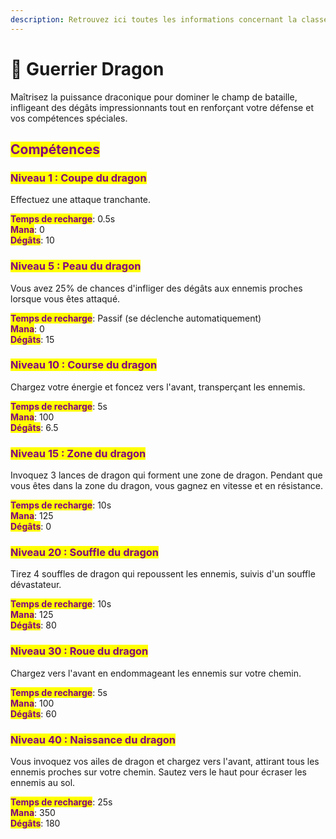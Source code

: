 ```yaml
---
description: Retrouvez ici toutes les informations concernant la classe Guerrier Dragon
---
```


# 🐲 Guerrier Dragon

Maîtrisez la puissance draconique pour dominer le champ de bataille, infligeant des dégâts impressionnants tout en renforçant votre défense et vos compétences spéciales.

## <mark style="color:purple;">Compétences</mark>

### <mark style="color:purple;">N</mark><mark style="color:purple;">**iveau 1 : Coupe du dragon**</mark>

Effectuez une attaque tranchante.

<mark style="color:purple;">**Temps de recharge**</mark>: 0.5s\
<mark style="color:purple;">**Mana**</mark>: 0\
<mark style="color:purple;">**Dégâts**</mark>: 10

### <mark style="color:purple;">N</mark><mark style="color:purple;">**iveau 5 : Peau du dragon**</mark>

Vous avez 25% de chances d'infliger des dégâts aux ennemis proches lorsque vous êtes attaqué.

<mark style="color:purple;">**Temps de recharge**</mark>: Passif (se déclenche automatiquement)\
<mark style="color:purple;">**Mana**</mark>: 0\
<mark style="color:purple;">**Dégâts**</mark>: 15

### <mark style="color:purple;">N</mark><mark style="color:purple;">**iveau 10 : Course du dragon**</mark>

Chargez votre énergie et foncez vers l'avant, transperçant les ennemis.

<mark style="color:purple;">**Temps de recharge**</mark>: 5s\
<mark style="color:purple;">**Mana**</mark>: 100\
<mark style="color:purple;">**Dégâts**</mark>: 6.5

### <mark style="color:purple;">N</mark><mark style="color:purple;">**iveau 15 : Zone du dragon**</mark>

Invoquez 3 lances de dragon qui forment une zone de dragon. Pendant que vous êtes dans la zone du dragon, vous gagnez en vitesse et en résistance.

<mark style="color:purple;">**Temps de recharge**</mark>: 10s\
<mark style="color:purple;">**Mana**</mark>: 125\
<mark style="color:purple;">**Dégâts**</mark>: 0

### <mark style="color:purple;">N</mark><mark style="color:purple;">**iveau 20 : Souffle du dragon**</mark>

Tirez 4 souffles de dragon qui repoussent les ennemis, suivis d'un souffle dévastateur.

<mark style="color:purple;">**Temps de recharge**</mark>: 10s\
<mark style="color:purple;">**Mana**</mark>: 125\
<mark style="color:purple;">**Dégâts**</mark>: 80

### <mark style="color:purple;">N</mark><mark style="color:purple;">**iveau 30 : Roue du dragon**</mark>

Chargez vers l'avant en endommageant les ennemis sur votre chemin.

<mark style="color:purple;">**Temps de recharge**</mark>: 5s\
<mark style="color:purple;">**Mana**</mark>: 100\
<mark style="color:purple;">**Dégâts**</mark>: 60

### <mark style="color:purple;">N</mark><mark style="color:purple;">**iveau 40 : Naissance du dragon**</mark>

Vous invoquez vos ailes de dragon et chargez vers l'avant, attirant tous les ennemis proches sur votre chemin. Sautez vers le haut pour écraser les ennemis au sol.

<mark style="color:purple;">**Temps de recharge**</mark>: 25s\
<mark style="color:purple;">**Mana**</mark>: 350\
<mark style="color:purple;">**Dégâts**</mark>: 180
